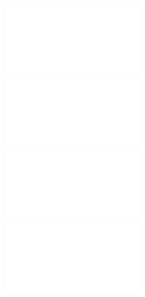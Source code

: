 ![@](steps/_.3eb68380.md)

![@](steps/_.fa3ad648.md)

![@](steps/_.1855d167.md)

![@](steps/prompt.41942009.md)